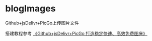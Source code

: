 # blogImages
Github+jsDelivr+PicGo上传图片文件

搭建教程参考
[《Github+jsDelivr+PicGo 打造稳定快速、高效免费图床》](https://www.itrhx.com/2019/08/01/A27-image-hosting/)
